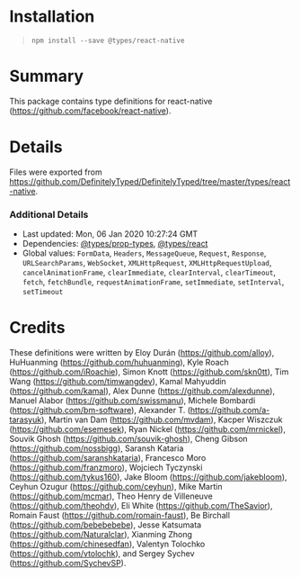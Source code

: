 # Installation
> `npm install --save @types/react-native`

# Summary
This package contains type definitions for react-native (https://github.com/facebook/react-native).

# Details
Files were exported from https://github.com/DefinitelyTyped/DefinitelyTyped/tree/master/types/react-native.

### Additional Details
 * Last updated: Mon, 06 Jan 2020 10:27:24 GMT
 * Dependencies: [@types/prop-types](https://npmjs.com/package/@types/prop-types), [@types/react](https://npmjs.com/package/@types/react)
 * Global values: `FormData`, `Headers`, `MessageQueue`, `Request`, `Response`, `URLSearchParams`, `WebSocket`, `XMLHttpRequest`, `XMLHttpRequestUpload`, `cancelAnimationFrame`, `clearImmediate`, `clearInterval`, `clearTimeout`, `fetch`, `fetchBundle`, `requestAnimationFrame`, `setImmediate`, `setInterval`, `setTimeout`

# Credits
These definitions were written by Eloy Durán (https://github.com/alloy), HuHuanming (https://github.com/huhuanming), Kyle Roach (https://github.com/iRoachie), Simon Knott (https://github.com/skn0tt), Tim Wang (https://github.com/timwangdev), Kamal Mahyuddin (https://github.com/kamal), Alex Dunne (https://github.com/alexdunne), Manuel Alabor (https://github.com/swissmanu), Michele Bombardi (https://github.com/bm-software), Alexander T. (https://github.com/a-tarasyuk), Martin van Dam (https://github.com/mvdam), Kacper Wiszczuk (https://github.com/esemesek), Ryan Nickel (https://github.com/mrnickel), Souvik Ghosh (https://github.com/souvik-ghosh), Cheng Gibson (https://github.com/nossbigg), Saransh Kataria (https://github.com/saranshkataria), Francesco Moro (https://github.com/franzmoro), Wojciech Tyczynski (https://github.com/tykus160), Jake Bloom (https://github.com/jakebloom), Ceyhun Ozugur (https://github.com/ceyhun), Mike Martin (https://github.com/mcmar), Theo Henry de Villeneuve (https://github.com/theohdv), Eli White (https://github.com/TheSavior), Romain Faust (https://github.com/romain-faust), Be Birchall (https://github.com/bebebebebe), Jesse Katsumata (https://github.com/Naturalclar), Xianming Zhong (https://github.com/chinesedfan), Valentyn Tolochko (https://github.com/vtolochk), and Sergey Sychev (https://github.com/SychevSP).
